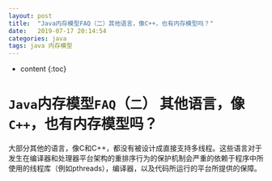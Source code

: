```yaml
---
layout: post
title:  "Java内存模型FAQ（二）其他语言，像C++，也有内存模型吗？"
date:   2019-07-17 20:14:54
categories: java
tags: java 内存模型
---
```


* content
{:toc}

# `Java`内存模型`FAQ`（`二`） 其他语言，像`C++`，也有内存模型吗？
大部分其他的语言，像C和C++，都没有被设计成直接支持多线程。这些语言对于发生在编译器和处理器平台架构的重排序行为的保护机制会严重的依赖于程序中所使用的线程库（例如pthreads），编译器，以及代码所运行的平台所提供的保障。
